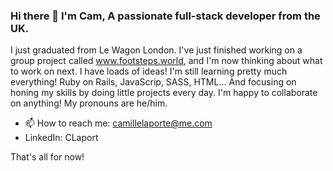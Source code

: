 ### Hi there 👋 I'm Cam, A passionate full-stack developer from the UK.

I just graduated from Le Wagon London.
I've just finished working on a group project called www.footsteps.world, and I'm now thinking about what to work on next. I have loads of ideas!
I'm still learning pretty much everything! Ruby on Rails, JavaScrip, SASS, HTML... And focusing on honing my skills by doing little projects every day.
I'm happy to collaborate on anything!
My pronouns are he/him.


- 📫 How to reach me: camillelaporte@me.com
- LinkedIn: CLaport


That's all for now!

